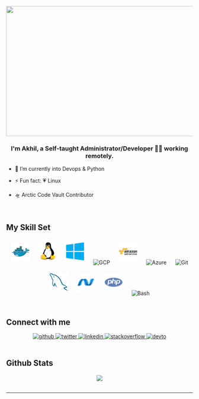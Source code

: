 <div align="center">
<img src="https://media.giphy.com/media/Lny6Rw04nsOOc/giphy.gif" align="center" height="350" width="600" />
</div>  


### <div align="center">I'm Akhil, a Self-taught Administrator/Developer 👨‍💻 working remotely. </div>  


- 🌱 I’m currently into Devops & Python  


- ⚡ Fun fact: 💗  Linux  


- 🛸 Arctic Code Vault Contributor  


<br/>  


## My Skill Set  
<div align="center">

<img style="margin: 10px" src="https://raw.githubusercontent.com/devicons/devicon/master/icons/docker/docker-original.svg" alt="Docker" height="50" />
<img style="margin: 10px" src="https://raw.githubusercontent.com/devicons/devicon/master/icons/linux/linux-original.svg" alt="Linux" height="50" />
<img style="margin: 10px" src="https://github.com/devicons/devicon/raw/master/icons/windows8/windows8-original.svg" alt="Linux" height="50" />    
<img style="margin: 10px" src="https://www.vectorlogo.zone/logos/google_cloud/google_cloud-icon.svg" alt="GCP" height="50" />  
<img style="margin: 10px" src="https://github.com/devicons/devicon/raw/master/icons/amazonwebservices/amazonwebservices-original-wordmark.svg" alt="AWS" height="50" />  
<img style="margin: 10px" src="https://www.vectorlogo.zone/logos/microsoft_azure/microsoft_azure-icon.svg" alt="Azure" height="50" />  
<img style="margin: 10px" src="https://www.vectorlogo.zone/logos/git-scm/git-scm-icon.svg" alt="Git" height="50" />  
<img style="margin: 10px" src="https://github.com/devicons/devicon/raw/master/icons/mysql/mysql-original.svg" alt="MySQL" height="50" />  
<img style="margin: 10px" src="https://github.com/devicons/devicon/raw/master/icons/dot-net/dot-net-original.svg" alt=".NET" height="50" />  
<img style="margin: 10px" src="https://github.com/devicons/devicon/raw/master/icons/php/php-plain.svg" alt="PHP" height="50" />  
<img style="margin: 10px" src="https://www.vectorlogo.zone/logos/gnu_bash/gnu_bash-icon.svg" alt="Bash" height="50" />  
</div>  

<br/>  


## Connect with me  
<div align="center">
<a href="https://github.com/akhil850" target="_blank">
<img src=https://img.shields.io/badge/github-%2324292e.svg?&style=for-the-badge&logo=github&logoColor=white alt=github style="margin-bottom: 5px;" />
</a>
<a href="https://twitter.com/#" target="_blank">
<img src=https://img.shields.io/badge/twitter-%2300acee.svg?&style=for-the-badge&logo=twitter&logoColor=white alt=twitter style="margin-bottom: 5px;" />
</a>
<a href="https://linkedin.com/in/#" target="_blank">
<img src=https://img.shields.io/badge/linkedin-%231E77B5.svg?&style=for-the-badge&logo=linkedin&logoColor=white alt=linkedin style="margin-bottom: 5px;" />
</a>
<a href="https://stackoverflow.com/users/#" target="_blank">
<img src=https://img.shields.io/badge/stackoverflow-%23F28032.svg?&style=for-the-badge&logo=stackoverflow&logoColor=white alt=stackoverflow style="margin-bottom: 5px;" />
</a>
<a href="https://dev.to/#" target="_blank">
<img src=https://img.shields.io/badge/dev.to-%2308090A.svg?&style=for-the-badge&logo=dev.to&logoColor=white alt=devto style="margin-bottom: 5px;" />
</a>  
</div>  


<br/>  


## Github Stats  
<div align="center"><img src="https://github-readme-stats.vercel.app/api?username=akhil850&show_icons=true&count_private=true" align="center" /></div>
<br />

----
